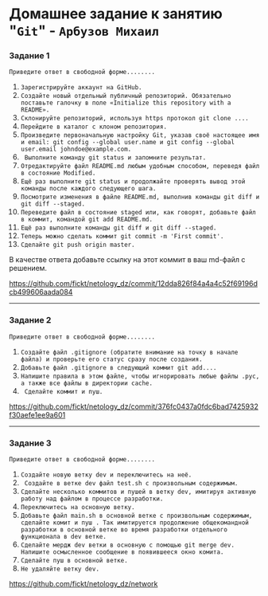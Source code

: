 # Домашнее задание к занятию "`Git`" - `Арбузов Михаил`


### Задание 1

`Приведите ответ в свободной форме........`

1. `Зарегистрируйте аккаунт на GitHub.`
2. `Создайте новый отдельный публичный репозиторий. Обязательно поставьте галочку в поле «Initialize this repository with a README».`
3. `Склонируйте репозиторий, используя https протокол git clone ....`
4. `Перейдите в каталог с клоном репозитория.`
5. `Произведите первоначальную настройку Git, указав своё настоящее имя и email: git config --global user.name и git config --global user.email johndoe@example.com.`
6.  ` Выполните команду git status и запомните результат.`
7.  `Отредактируйте файл README.md любым удобным способом, переведя файл в состояние Modified.`
8.  `Ещё раз выполните git status и продолжайте проверять вывод этой команды после каждого следующего шага.`
9.  `Посмотрите изменения в файле README.md, выполнив команды git diff и git diff --staged.`
10. `Переведите файл в состояние staged или, как говорят, добавьте файл в коммит, командой git add README.md.`
11. `Ещё раз выполните команды git diff и git diff --staged.`
12. `Теперь можно сделать коммит git commit -m 'First commit'.`
13. `Сделайте git push origin master.`

В качестве ответа добавьте ссылку на этот коммит в ваш md-файл с решением.

https://github.com/fickt/netology_dz/commit/12dda826f84a4a4c52f69196dcb499606aada084

---


### Задание 2

`Приведите ответ в свободной форме........`

1. `Создайте файл .gitignore (обратите внимание на точку в начале файла) и проверьте его статус сразу после создания.`
2. `Добавьте файл .gitignore в следующий коммит git add....`
3. `Напишите правила в этом файле, чтобы игнорировать любые файлы .pyc, а также все файлы в директории cache.`
4. ` Сделайте коммит и пуш.`


https://github.com/fickt/netology_dz/commit/376fc0437a0fdc6bad7425932f30aefe1ee9a601


---

### Задание 3

`Приведите ответ в свободной форме........`

1. `Создайте новую ветку dev и переключитесь на неё.`
2. ` Создайте в ветке dev файл test.sh с произвольным содержимым.`
3. `Сделайте несколько коммитов и пушей в ветку dev, имитируя активную работу над файлом в процессе разработки.`
4. `Переключитесь на основную ветку.`
5. `Добавьте файл main.sh в основной ветке с произвольным содержимым, сделайте комит и пуш . Так имитируется продолжение общекомандной разработки в основной ветке во время разработки отдельного функционала в dev ветке.`
6. `Сделайте мердж dev ветки в основную с помощью git merge dev. Напишите осмысленное сообщение в появившееся окно комита.`
7. `Сделайте пуш в основной ветке.`
8. `Не удаляйте ветку dev.`


https://github.com/fickt/netology_dz/network




